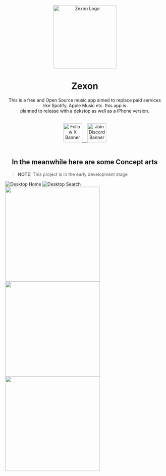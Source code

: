 <div align="center">
  <img width="200" alt="Zexon Logo" src="https://github.com/zexon-app/.github/assets/70103896/2fe51bac-1e19-4370-8971-f13bb7241f1b">
  <h1>Zexon</h1>
  <p>This is a free and Open Source music app aimed to replace paid services like Spotify, Apple Music etc. this app is<br>planned to release with a dekstop as well as a IPhone version.</p>
  
  <br>

  <a href="https://twitter.com/zexonapp">
    <img height="60px" alt="Follow X Banner" src="https://i.imgur.com/gsGciyb.png">ㅤ
  </a>
  
  <a href="https://discord.gg/aX9T49je">
    <img height="60px" alt="Join Discord Banner" src="https://i.imgur.com/CulBkiI.png">
  </a>
</div>

<br>

<div align="center">
  
## In the meanwhile here are some Concept arts
</div>

> **NOTE:** This project is in the early development stage

![Desktop Home](https://user-images.githubusercontent.com/70103896/221834084-8e917ffe-4efb-4760-9591-b170ccc8f7a7.png)
![Desktop Search](https://user-images.githubusercontent.com/70103896/221834103-e7ea8160-c74b-4cdc-a99c-7a7d62b8260a.png)
<img src="https://user-images.githubusercontent.com/70103896/221834125-9f6fa159-915c-4154-bebf-d73edbe0e64d.png" width="300">
<img src="https://user-images.githubusercontent.com/70103896/221834137-55e22a6f-c994-4297-b8b5-3b6b75405ea5.png" width="300">
<img src="https://user-images.githubusercontent.com/70103896/221834152-063f0b6e-264b-498c-86a4-b2533e2a89ab.png" width="300">

